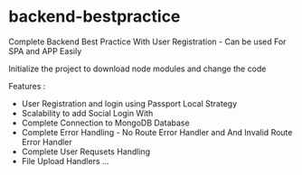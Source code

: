 # backend-bestpractice
Complete Backend Best Practice With User Registration - Can be used For SPA and APP Easily

Initialize the project to download node modules and change the code 

Features :
- User Registration and login using Passport Local Strategy 
- Scalability to add Social Login With
- Complete Connection to MongoDB Database
- Complete Error Handling - No Route Error Handler and And Invalid Route Error Handler
- Complete User Requsets Handling
- File Upload Handlers
...
